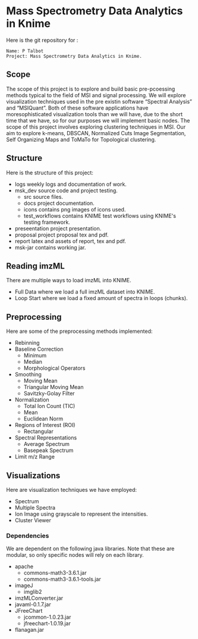 # Mass Spectrometry Data Analytics in Knime #

Here is the git repository for :

    Name: P Talbot
    Project: Mass Spectrometry Data Analytics in Knime.
    
## Scope ##
    
The scope of this project is to explore and build basic pre-pcoessing methods typical to the field of MSI and signal processing. We will explore visualization techniques used in the pre existin software “Spectral Analysis” and “MSIQuant”. Both of these software applications have moresophisticated visualization tools than we will have, due to the short time that we have, so for our purposes we will implement basic nodes. The scope of this project involves exploring clustering techniques in MSI. Our aim to explore k-means, DBSCAN, Normalized Cuts Image Segmentation, Self Organizing Maps and ToMaTo for Topological clustering.

## Structure ##

Here is the structure of this project:

* logs              weekly logs and documentation of work.
* msk_dev           source code and project testing.
    * src               source files.
    * docs              project documentation.
    * icons             contains png images of icons used.
    * test_workflows    contains KNIME test workflows using KNIME's testing framework.
* preseentation     project presentation.
* proposal          project proposal tex and pdf.
* report            latex and assets of report, tex and pdf.
* msk-jar           contains working jar.

## Reading imzML ##
 
There are multiple ways to load imzML into KNIME.

* Full Data      where we load a full imzML dataset into KNIME.
* Loop Start     where we load a fixed amount of spectra in loops (chunks).

## Preprocessing ##

Here are some of the preprocessing methods implemented:

* Rebinning
* Baseline Correction
    * Minimum
    * Median
    * Morphological Operators
* Smoothing
    * Moving Mean
    * Triangular Moving Mean
    * Savitzky-Golay Filter
* Normalization
    * Total Ion Count (TIC)
    * Mean
    * Euclidean Norm
* Regions of Interest (ROI)
    * Rectangular
* Spectral Representations
    * Average Spectrum
    * Basepeak Spectrum
* Limit m/z Range

## Visualizations ## 

Here are visualization techniques we have employed:

* Spectrum
* Multiple Spectra
* Ion Image using grayscale to represent the intensities.
* Cluster Viewer

### Dependencies ### 

We are dependent on the following java libraries. Note that these are modular, so only specific nodes will rely on each library.

* apache 
    * commons-math3-3.6.1.jar
    * commons-math3-3.6.1-tools.jar
* imageJ
    * imglib2
* imzMLConverter.jar
* javaml-0.1.7.jar
* JFreeChart
    * jcommon-1.0.23.jar
    * jfreechart-1.0.19.jar
* flanagan.jar









    
